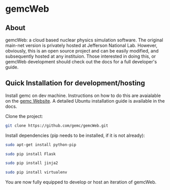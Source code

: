 # gemcWeb

## About

gemcWeb: a cloud based nuclear physics simulation software. The original main-net version is privately hosted at Jefferson National Lab. However, obviously, this is an open source project and can be easily modified, and subsequently hosted at any instituion. Those interested in doing this, or gemcWeb development should check out the docs for a full developer's guide.

## Quick Installation for development/hosting

Install gemc on dev machine. Instructions on how to do this are avaialable on the [gemc Website](https://gemc.jlab.org/gemc/html/downloads.html). A detailed Ubuntu installation guide is available in the docs.

Clone the project:
```bash
git clone https://github.com/gemc/gemcWeb.git
```

Install dependencies (pip needs to be installed, if it is not already):
```bash
sudo apt-get install python-pip

sudo pip install Flask

sudo pip install jinja2

sudo pip install virtualenv
```

You are now fully equipped to develop or host an iteration of gemcWeb.
